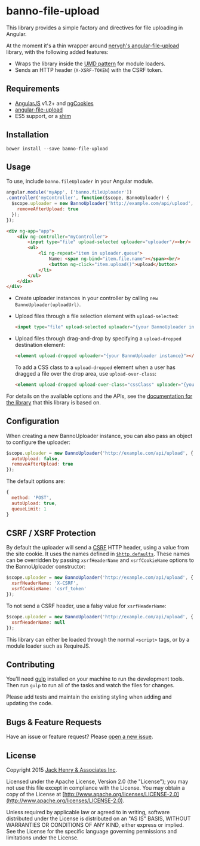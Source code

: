 # banno-file-upload

This library provides a simple factory and directives for file uploading in Angular.

At the moment it's a thin wrapper around [nervgh's angular-file-upload](https://github.com/nervgh/angular-file-upload/) library, with the following added features:

* Wraps the library inside the [UMD pattern](https://github.com/umdjs/umd) for module loaders.
* Sends an HTTP header (`X-XSRF-TOKEN`) with the CSRF token.

## Requirements

* [AngularJS](https://angularjs.org/) v1.2+ and [ngCookies](https://docs.angularjs.org/api/ngCookies)
* [angular-file-upload](https://github.com/nervgh/angular-file-upload/)
* ES5 support, or a [shim](https://github.com/es-shims/es5-shim)

## Installation

```shell
bower install --save banno-file-upload
```

## Usage

To use, include `banno.fileUploader` in your Angular module.

```javascript
angular.module('myApp', ['banno.fileUploader'])
.controller('myController', function($scope, BannoUploader) {
  $scope.uploader = new BannoUploader('http://example.com/api/upload', {
    removeAfterUpload: true
  });
});
```

```html
<div ng-app="app">
    <div ng-controller="myController">
        <input type="file" upload-selected uploader="uploader"/><br/>
        <ul>
            <li ng-repeat="item in uploader.queue">
                Name: <span ng-bind="item.file.name"></span><br/>
                <button ng-click="item.upload()">upload</button>
            </li>
        </ul>
    </div>
</div>
```

* Create uploader instances in your controller by calling `new BannoUploader(uploadUrl)`.
* Upload files through a file selection element with `upload-selected`:

    ```html
    <input type="file" upload-selected uploader="{your BannoUploader instance}">
    ```

* Upload files through drag-and-drop by specifying a `upload-dropped` destination element:

    ```html
    <element upload-dropped uploader="{your BannoUploader instance}"></element>
    ```

  To add a CSS class to a `upload-dropped` element when a user has dragged a file over the drop area, use `upload-over-class`:

    ```html
    <element upload-dropped upload-over-class="cssClass" uploader="{your BannoUploader instance}"></element>
    ```

For details on the available options and the APIs, see the [documentation for the library](https://github.com/nervgh/angular-file-upload/wiki/Module-API) that this library is based on.

## Configuration

When creating a new BannoUploader instance, you can also pass an object to configure the uploader:

```javascript
$scope.uploader = new BannoUploader('http://example.com/api/upload', {
  autoUpload: false,
  removeAfterUpload: true
});
```

The default options are:

```javascript
{
  method: 'POST',
  autoUpload: true,
  queueLimit: 1
}
```

## CSRF / XSRF Protection

By default the uploader will send a [CSRF](http://en.wikipedia.org/wiki/Cross-site_request_forgery) HTTP header, using a value from the site cookie. It uses the names defined in [`$http.defaults`](https://docs.angularjs.org/api/ng/service/$http#cross-site-request-forgery-xsrf-protection). These names can be overridden by passing `xsrfHeaderName` and `xsrfCookieName` options to the BannoUploader constructor:

```javascript
$scope.uploader = new BannoUploader('http://example.com/api/upload', {
  xsrfHeaderName: 'X-CSRF',
  xsrfCookieName: 'csrf_token'
});
```

To not send a CSRF header, use a falsy value for `xsrfHeaderName`:

```javascript
$scope.uploader = new BannoUploader('http://example.com/api/upload', {
  xsrfHeaderName: null
});
```

This library can either be loaded through the normal `<script>` tags, or by a module loader such as RequireJS.

## Contributing

You'll need [gulp](http://gulpjs.com/) installed on your machine to run the development tools. Then run `gulp` to run all of the tasks and watch the files for changes.

Please add tests and maintain the existing styling when adding and updating the code.

## Bugs & Feature Requests

Have an issue or feature request? Please [open a new issue](https://github.com/Banno/angular-file-upload/issues/new).

## License

Copyright 2015 [Jack Henry & Associates Inc](https://www.jackhenry.com/).

Licensed under the Apache License, Version 2.0 (the "License"); you may not use this file except in compliance with the License. You may obtain a copy of the License at [http://www.apache.org/licenses/LICENSE-2.0](http://www.apache.org/licenses/LICENSE-2.0).

Unless required by applicable law or agreed to in writing, software distributed under the License is distributed on an "AS IS" BASIS, WITHOUT WARRANTIES OR CONDITIONS OF ANY KIND, either express or implied. See the License for the specific language governing permissions and limitations under the License.

